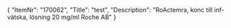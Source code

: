{
  "ItemNr": "170062",
  "Title": "test",
  "Description": "RoActemra, konc till inf-vätska, lösning 20 mg/ml Roche AB"
}
